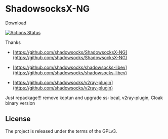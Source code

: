 # ShadowsocksX-NG

[Download](https://github.com/skylens/ShadowsocksX-NG/releases/latest)

[![Actions Status](https://github.com/skylens/ShadowsocksX-NG/workflows/CI/badge.svg)](https://github.com/skylens/ShadowsocksX-NG/actions)


Thanks 

- [https://github.com/shadowsocks/ShadowsocksX-NG](https://github.com/shadowsocks/ShadowsocksX-NG)

- [https://github.com/shadowsocks/shadowsocks-libev](https://github.com/shadowsocks/shadowsocks-libev)

- [https://github.com/shadowsocks/v2ray-plugin](https://github.com/shadowsocks/v2ray-plugin)

Just repackage!!! remove kcptun and upgrade ss-local, v2ray-plugin, Cloak binary version


## License

The project is released under the terms of the GPLv3.

